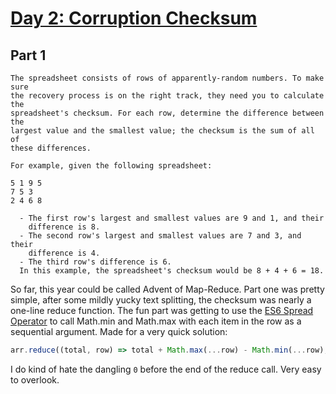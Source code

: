 # [Day 2: Corruption Checksum][day]

## Part 1
``` text
The spreadsheet consists of rows of apparently-random numbers. To make sure
the recovery process is on the right track, they need you to calculate the
spreadsheet's checksum. For each row, determine the difference between the
largest value and the smallest value; the checksum is the sum of all of
these differences.

For example, given the following spreadsheet:

5 1 9 5
7 5 3
2 4 6 8

  - The first row's largest and smallest values are 9 and 1, and their
    difference is 8.
  - The second row's largest and smallest values are 7 and 3, and their
    difference is 4.
  - The third row's difference is 6.
  In this example, the spreadsheet's checksum would be 8 + 4 + 6 = 18.
```

So far, this year could be called Advent of Map-Reduce. Part one was pretty simple, after some mildly yucky text splitting, the checksum was nearly a one-line reduce function. The fun part was getting to use the [ES6 Spread Operator][spread] to call Math.min and Math.max with each item in the row as a sequential argument. Made for a very quick solution:

``` js
arr.reduce((total, row) => total + Math.max(...row) - Math.min(...row), 0);
```

I do kind of hate the dangling `0` before the end of the reduce call. Very easy to overlook. 

[day]: http://adventofcode.com/2017/day/2
[spread]: https://developer.mozilla.org/en-US/docs/Web/JavaScript/Reference/Operators/Spread_operator
